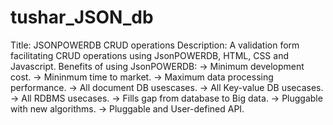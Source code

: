 # tushar_JSON_db
Title: JSONPOWERDB CRUD operations
Description: A validation form facilitating CRUD operations using JsonPOWERDB, HTML, CSS and Javascript.
Benefits of using JsonPOWERDB:
-> Minimum development cost.
-> Mininmum time to market.
-> Maximum data processing performance.
-> All document DB usescases.
-> All Key-value DB usecases.
-> All RDBMS usecases.
-> Fills gap from database to Big data.
-> Pluggable with new algorithms.
-> Pluggable and User-defined API.

